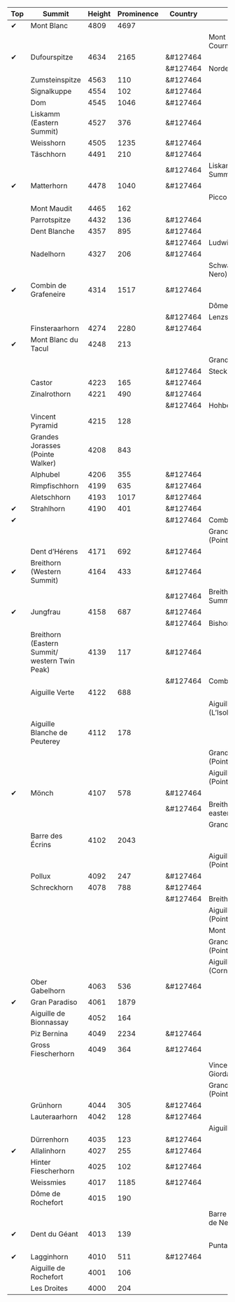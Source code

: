 | Top | Summit | Height | Prominence | Country | Summit | Height | Prominence |
| -------- | -------- | -------- | -------- | -------- | -------- | -------- | -------- |
|&#x2714;|Mont Blanc|4809|4697|||||
||||||Mont Blanc de Courmayeur|4748|18|
|&#x2714;|Dufourspitze|4634|2165|&#127464||||
|||||&#127464|Nordend|4609|94|
||Zumsteinspitze|4563|110|&#127464||||
||Signalkuppe|4554|102|&#127464||||
||Dom|4545|1046|&#127464||||
||Liskamm (Eastern Summit)|4527|376|&#127464||||
||Weisshorn|4505|1235|&#127464||||
||Täschhorn|4491|210|&#127464||||
|||||&#127464|Liskamm (Western Summit)|4479|62|
|&#x2714;|Matterhorn|4478|1040|&#127464||||
||||||Picco Luigi Amedeo|4469|54|
||Mont Maudit|4465|162|||||
||Parrotspitze|4432|136|&#127464||||
||Dent Blanche|4357|895|&#127464||||
|||||&#127464|Ludwigshöhe|4341|58|
||Nadelhorn|4327|206|&#127464||||
||||||Schwarzhorn (Corno Nero)|4322|42|
|&#x2714;|Combin de Grafeneire|4314|1517|&#127464||||
||||||Dôme du Goûter|4304|58|
|||||&#127464|Lenzspitze|4294|86|
||Finsteraarhorn|4274|2280|&#127464||||
|&#x2714;|Mont Blanc du Tacul|4248|213|||||
||||||Grand Pilier d’Angle|4243|35|
|||||&#127464|Stecknadelhorn|4241|30|
||Castor|4223|165|&#127464||||
||Zinalrothorn|4221|490|&#127464||||
|||||&#127464|Hohberghorn|4219|75
||Vincent Pyramid|4215|128|||||
||Grandes Jorasses (Pointe Walker)|4208|843|||||
||Alphubel|4206|355|&#127464||||
||Rimpfischhorn|4199|635|&#127464||||
||Aletschhorn|4193|1017|&#127464||||
|&#x2714;|Strahlhorn|4190|401|&#127464||||
|&#x2714;||||&#127464|Combin de Valsoray|4183|57|
||||||Grandes Jorasses (Pointe Whymper)|4184|51|
||Dent d’Hérens|4171|692|&#127464||||
|&#x2714;|Breithorn (Western Summit)|4164|433|&#127464||||
|||||&#127464|Breithorn (Central Summit)|4159|82|
|&#x2714;|Jungfrau|4158|687|&#127464||||
|||||&#127464|Bishorn|4153|95|
||Breithorn (Eastern Summit/ western Twin Peak)|4139|117|&#127464||||
|||||&#127464|Combin de la Tsessette|4134|52|
||Aiguille Verte|4122|688|||||
||||||Aiguilles du Diable (L’Isolée)|4114|36|
||Aiguille Blanche de Peuterey|4112|178|||||
||||||Grandes Jorasses (Pointe Croz)|4110|10|
||||||Aiguilles du Diable (Pointe Carmen)|4109|36|
|&#x2714;|Mönch|4107|578|&#127464||||
|||||&#127464|Breithorn (Gendarm/ eastern Twin Peak)|4106|36|
||||||Grande Rocheuse|4102|52
||Barre des Écrins|4102|2043|||||
||||||Aiguilles du Diable (Pointe Médiane)|4097|40|
||Pollux|4092|247|&#127464||||
||Schreckhorn|4078|788|&#127464||||
|||||&#127464|Breithorn (Roccia Nera)|4075|30|
||||||Aiguilles du Diable (Pointe Chaubert)|4074|57|
||||||Mont Brouillard|4069|39|
||||||Grandes Jorasses (Pointe Marguerite)|4065|50|
||||||Aiguilles du Diable (Corne du Diable)|4064|19|
||Ober Gabelhorn|4063|536|&#127464||||
|&#x2714;|Gran Paradiso|4061|1879|||||
||Aiguille de Bionnassay|4052|164|||||
||Piz Bernina|4049|2234|&#127464||||
||Gross Fiescherhorn|4049|364|&#127464||||
||||||Vincent Pyramid (Punta Giordani/Giordanispetz)|4046|5|
||||||Grandes Jorasses (Pointe Elena)|4045|10|
||Grünhorn|4044|305|&#127464||||
||Lauteraarhorn|4042|128|&#127464||||
||||||Aiguille du Jardin|4035|37|
||Dürrenhorn|4035|123|&#127464||||
|&#x2714;|Allalinhorn|4027|255|&#127464||||
||Hinter Fiescherhorn|4025|102|&#127464||||
||Weissmies|4017|1185|&#127464||||
||Dôme de Rochefort|4015|190|||||
||||||Barre des Écrins (Dôme de Neige)|4015|41|
|&#x2714;|Dent du Géant|4013|139|||||
||||||Punta Baretti|4013|56|
|&#x2714;|Lagginhorn|4010|511|&#127464||||
||Aiguille de Rochefort|4001|106|||||
||Les Droites|4000|204|||||
